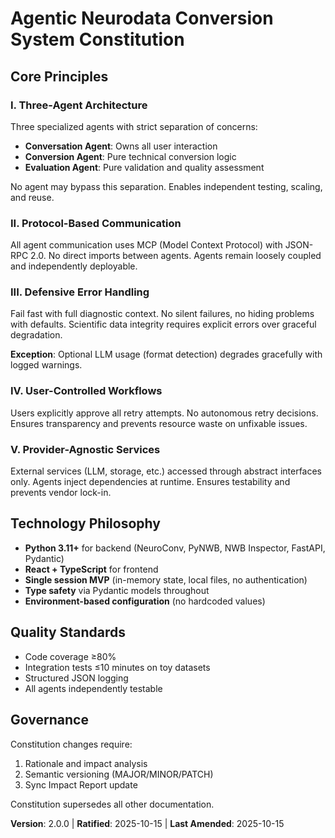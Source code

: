 <!--
Sync Impact Report:
- Version change: 1.1.0 → 2.0.0
- Version bump rationale: MAJOR - Removed implementation details, simplified to core principles only
- Changes: Consolidated 8 verbose principles into 5 concise principles
- Removed: Implementation patterns, story references, tech stack details (moved to requirements.md)
- Templates requiring updates: ✅ All templates remain compatible
-->

# Agentic Neurodata Conversion System Constitution

## Core Principles

### I. Three-Agent Architecture
Three specialized agents with strict separation of concerns:
- **Conversation Agent**: Owns all user interaction
- **Conversion Agent**: Pure technical conversion logic
- **Evaluation Agent**: Pure validation and quality assessment

No agent may bypass this separation. Enables independent testing, scaling, and reuse.

### II. Protocol-Based Communication
All agent communication uses MCP (Model Context Protocol) with JSON-RPC 2.0. No direct imports between agents. Agents remain loosely coupled and independently deployable.

### III. Defensive Error Handling
Fail fast with full diagnostic context. No silent failures, no hiding problems with defaults. Scientific data integrity requires explicit errors over graceful degradation.

**Exception**: Optional LLM usage (format detection) degrades gracefully with logged warnings.

### IV. User-Controlled Workflows
Users explicitly approve all retry attempts. No autonomous retry decisions. Ensures transparency and prevents resource waste on unfixable issues.

### V. Provider-Agnostic Services
External services (LLM, storage, etc.) accessed through abstract interfaces only. Agents inject dependencies at runtime. Ensures testability and prevents vendor lock-in.

## Technology Philosophy

- **Python 3.11+** for backend (NeuroConv, PyNWB, NWB Inspector, FastAPI, Pydantic)
- **React + TypeScript** for frontend
- **Single session MVP** (in-memory state, local files, no authentication)
- **Type safety** via Pydantic models throughout
- **Environment-based configuration** (no hardcoded values)

## Quality Standards

- Code coverage ≥80%
- Integration tests ≤10 minutes on toy datasets
- Structured JSON logging
- All agents independently testable

## Governance

Constitution changes require:
1. Rationale and impact analysis
2. Semantic versioning (MAJOR/MINOR/PATCH)
3. Sync Impact Report update

Constitution supersedes all other documentation.

**Version**: 2.0.0 | **Ratified**: 2025-10-15 | **Last Amended**: 2025-10-15
